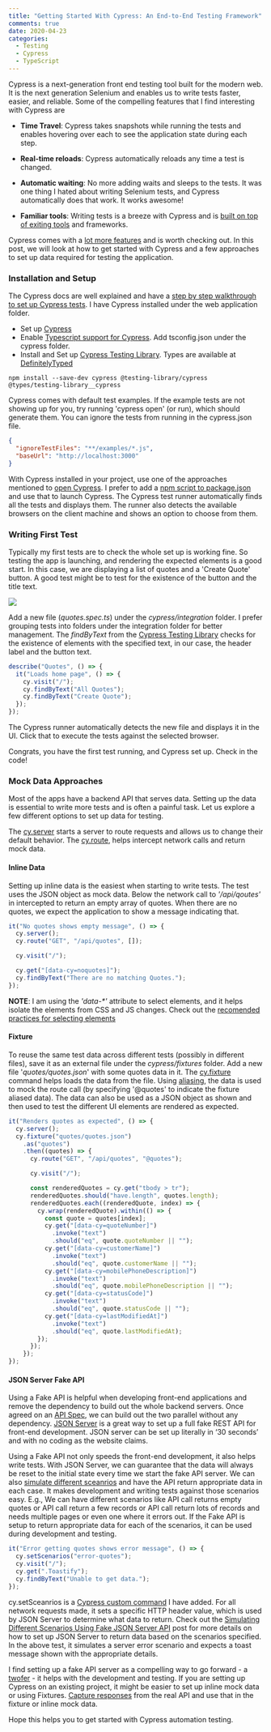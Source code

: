 ```yaml
---
title: "Getting Started With Cypress: An End-to-End Testing Framework"
comments: true
date: 2020-04-23
categories:
  - Testing
  - Cypress
  - TypeScript
---
```


Cypress is a next-generation front end testing tool built for the modern web. It is the next generation Selenium and enables us to write tests faster, easier, and reliable. Some of the compelling features that I find interesting with Cypress are

- **Time Travel**: Cypress takes snapshots while running the tests and enables hovering over each to see the application state during each step.

- **Real-time reloads**: Cypress automatically reloads any time a test is changed.

- **Automatic waiting**: No more adding waits and sleeps to the tests. It was one thing I hated about writing Selenium tests, and Cypress automatically does that work. It works awesome!

- **Familiar tools**: Writing tests is a breeze with Cypress and is [built on top of exiting tools](https://docs.cypress.io/guides/references/bundled-tools.html#Mocha) and frameworks.

Cypress comes with a [lot more features](https://www.cypress.io/features) and is worth checking out. In this post, we will look at how to get started with Cypress and a few approaches to set up data required for testing the application.

### Installation and Setup

The Cypress docs are well explained and have a [step by step walkthrough to set up Cypress tests](https://docs.cypress.io/guides/getting-started/installing-cypress.html). I have Cypress installed under the web application folder.

- Set up [Cypress](https://docs.cypress.io/guides/getting-started/installing-cypress.html)
- Enable [Typescript support for Cypress](https://docs.cypress.io/guides/tooling/typescript-support.html). Add tsconfig.json under the cypress folder.
- Install and Set up [Cypress Testing Library](https://testing-library.com/docs/cypress-testing-library/intro). Types are available at [DefinitelyTyped](https://github.com/DefinitelyTyped/DefinitelyTyped/tree/master/types/testing-library__cypress)

```node
npm install --save-dev cypress @testing-library/cypress @types/testing-library__cypress
```

Cypress comes with default test examples. If the example tests are not showing up for you, try running 'cypress open' (or run), which should generate them. You can ignore the tests from running in the cypress.json file.

```json
{
  "ignoreTestFiles": "**/examples/*.js",
  "baseUrl": "http://localhost:3000"
}
```

With Cypress installed in your project, use one of the approaches mentioned to [open Cypress](https://docs.cypress.io/guides/getting-started/installing-cypress.html#Opening-Cypress). I prefer to add a [npm script to package.json](https://docs.cypress.io/guides/getting-started/installing-cypress.html#Adding-npm-scripts) and use that to launch Cypress. The Cypress test runner automatically finds all the tests and displays them. The runner also detects the available browsers on the client machine and shows an option to choose from them.

### Writing First Test

Typically my first tests are to check the whole set up is working fine. So testing the app is launching, and rendering the expected elements is a good start. In this case, we are displaying a list of quotes and a 'Create Quote' button. A good test might be to test for the existence of the button and the title text.

![](/images/cypress_quotes.jpg)

Add a new file (_quotes.spec.ts_) under the _cypress/integration_ folder. I prefer grouping tests into folders under the integration folder for better management. The _findByText_ from the [Cypress Testing Library](https://testing-library.com/docs/cypress-testing-library/intro) checks for the existence of elements with the specified text, in our case, the header label and the button text.

```typescript
describe("Quotes", () => {
  it("Loads home page", () => {
    cy.visit("/");
    cy.findByText("All Quotes");
    cy.findByText("Create Quote");
  });
});
```

The Cypress runner automatically detects the new file and displays it in the UI. Click that to execute the tests against the selected browser.

Congrats, you have the first test running, and Cypress set up. Check in the code!

### Mock Data Approaches

Most of the apps have a backend API that serves data. Setting up the data is essential to write more tests and is often a painful task. Let us explore a few different options to set up data for testing.

The [cy.server](https://docs.cypress.io/api/commands/server.html#Syntax) starts a server to route requests and allows us to change their default behavior. The [cy.route](https://docs.cypress.io/api/commands/route.html#Syntax), helps intercept network calls and return mock data.

#### Inline Data

Setting up inline data is the easiest when starting to write tests. The test uses the JSON object as mock data. Below the network call to _'/api/qoutes'_ in intercepted to return an empty array of quotes. When there are no quotes, we expect the application to show a message indicating that.

```typescript
it("No quotes shows empty message", () => {
  cy.server();
  cy.route("GET", "/api/quotes", []);

  cy.visit("/");

  cy.get("[data-cy=noquotes]");
  cy.findByText("There are no matching Quotes.");
});
```

**NOTE**: I am using the _'data-\*'_ attribute to select elements, and it helps isolate the elements from CSS and JS changes. Check out the [recomended practices for selecting elements](https://docs.cypress.io/guides/references/best-practices.html#Selecting-Elements)

#### Fixture

To reuse the same test data across different tests (possibly in different files), save it as an external file under the _cypress/fixtures_ folder.
Add a new file '_quotes/quotes.json_' with some quotes data in it. The [cy.fixture](https://docs.cypress.io/api/commands/fixture.html#Syntax) command helps loads the data from the file. Using [aliasing](https://docs.cypress.io/api/commands/fixture.html#Accessing-Fixture-Data), the data is used to mock the route call (by specifying '@quotes' to indicate the fixture aliased data). The data can also be used as a JSON object as shown and then used to test the different UI elements are rendered as expected.

```typescript
it("Renders quotes as expected", () => {
  cy.server();
  cy.fixture("quotes/quotes.json")
    .as("quotes")
    .then((quotes) => {
      cy.route("GET", "/api/quotes", "@quotes");

      cy.visit("/");

      const renderedQuotes = cy.get("tbody > tr");
      renderedQuotes.should("have.length", quotes.length);
      renderedQuotes.each((renderedQuote, index) => {
        cy.wrap(renderedQuote).within(() => {
          const quote = quotes[index];
          cy.get("[data-cy=quoteNumber]")
            .invoke("text")
            .should("eq", quote.quoteNumber || "");
          cy.get("[data-cy=customerName]")
            .invoke("text")
            .should("eq", quote.customerName || "");
          cy.get("[data-cy=mobilePhoneDescription]")
            .invoke("text")
            .should("eq", quote.mobilePhoneDescription || "");
          cy.get("[data-cy=statusCode]")
            .invoke("text")
            .should("eq", quote.statusCode || "");
          cy.get("[data-cy=lastModifiedAt]")
            .invoke("text")
            .should("eq", quote.lastModifiedAt);
        });
      });
    });
});
```

#### JSON Server Fake API

Using a Fake API is helpful when developing front-end applications and remove the dependency to build out the whole backend servers. Once agreed on an [API Spec](https://swagger.io/), we can build out the two parallel without any dependency. [JSON Server](/blog/setting_up_a_fake_rest_api_using_json_server/) is a great way to set up a full fake REST API for front-end development. JSON server can be set up literally in ‘30 seconds’ and with no coding as the website claims.

Using a Fake API not only speeds the front-end development, it also helps write tests. With JSON Server, we can guarantee that the data will always be reset to the initial state every time we start the fake API server. We can also [simulate different sceanrios](/blog/simulating_different_api_scenarios_using_json_server/) and have the API return appropriate data in each case. It makes development and writing tests against those scenarios easy. E.g., We can have different scenarios like API call returns empty quotes or API call return a few records or API call return lots of records and needs multiple pages or even one where it errors out. If the Fake API is setup to return appropriate data for each of the scenarios, it can be used during development and testing.

```typescript
it("Error getting quotes shows error message", () => {
  cy.setScenarios("error-quotes");
  cy.visit("/");
  cy.get(".Toastify");
  cy.findByText("Unable to get data.");
});
```

cy.setSceanrios is a [Cypress custom command](https://docs.cypress.io/api/cypress-api/custom-commands.html) I have added. For all network requests made, it sets a specific HTTP header value, which is used by JSON Server to determine what data to return. Check out the [Simulating Different Scenarios Using Fake JSON Server API](/blog/simulating_different_api_scenarios_using_json_server/) post for more details on how to set up JSON Server to return data based on the scenarios specified. In the above test, it simulates a server error scenario and expects a toast message shown with the appropriate details.

I find setting up a fake API server as a compelling way to go forward - a [twofer](https://www.merriam-webster.com/dictionary/twofer) - it helps with the development and testing. If you are setting up Cypress on an existing project, it might be easier to set up inline mock data or using Fixtures. [Capture responses](/blog/fiddler-free-web-debugging-proxy/) from the real API and use that in the fixture or inline mock data.

Hope this helps you to get started with Cypress automation testing.
